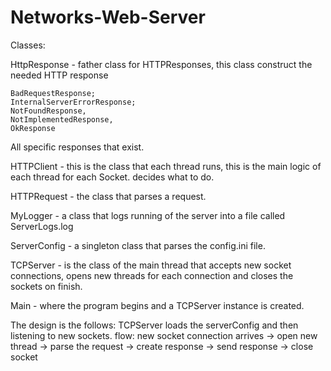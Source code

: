 # Networks-Web-Server

Classes:

HttpResponse - father class for HTTPResponses,
this class construct the needed HTTP response

    BadRequestResponse;
    InternalServerErrorResponse;
    NotFoundResponse,
    NotImplementedResponse,
    OkResponse
All specific responses that exist.

HTTPClient - this is the class that each thread runs,
this is the main logic of each thread for each Socket.
decides what to do.

HTTPRequest - the class that parses a request.

MyLogger - a class that logs running of the server
into a file called ServerLogs.log

ServerConfig - a singleton class that parses the config.ini file.

TCPServer - is the class of the main thread that 
accepts new socket connections, opens new threads for each connection
and closes the sockets on finish. 

Main - where the program begins and a TCPServer instance is created.

The design is the follows:
TCPServer loads the serverConfig and then listening
to new sockets.
flow:
    new socket connection arrives -> open new thread -> parse the request
    -> create response -> send response -> close socket

